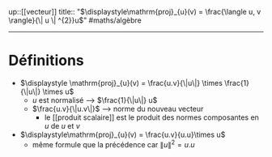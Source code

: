 up::[[vecteur]]
title:: "$\displaystyle\mathrm{proj}_{u}(v) = \frac{\langle u, v \rangle}{\| u \| ^{2}}u$"
#maths/algèbre 

---


# Définitions 


 - $\displaystyle \mathrm{proj}_{u}(v) = \frac{u.v}{\|u\|} \times \frac{1}{\|u\|} \times u$
     - $u$ est normalisé --> $\frac{1}{\|u\|} u$
     - $\frac{u.v}{\|u.v\|}$ --> norme du nouveau vecteur 
         - le [[produit scalaire]] est le produit des normes composantes en $u$ de $u$ et $v$
 - $\displaystyle\mathrm{proj}_{u}(v) = \frac{u.v}{u.u}\times u$
     - même formule que la précédence car $\|u\|^{2} = u.u$

